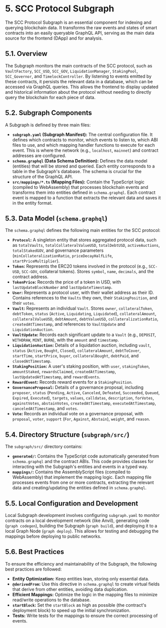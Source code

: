 # 5. SCC Protocol Subgraph

The SCC Protocol Subgraph is an essential component for indexing and querying blockchain data. It transforms the raw events and states of smart contracts into an easily queryable GraphQL API, serving as the main data source for the frontend (DApp) and for analysis.

## 5.1. Overview

The Subgraph monitors the main contracts of the SCC protocol, such as `VaultFactory`, `SCC_USD`, `SCC_GOV`, `LiquidationManager`, `StakingPool`, `SCC_Governor`, and `TimelockController`. By listening to events emitted by these contracts, it persists the relevant data in a database, which can be accessed via GraphQL queries. This allows the frontend to display updated and historical information about the protocol without needing to directly query the blockchain for each piece of data.

## 5.2. Subgraph Components

A Subgraph is defined by three main files:

*   **`subgraph.yaml` (Subgraph Manifest):** The central configuration file. It defines which contracts to monitor, which events to listen to, which ABI files to use, and which mapping handler functions to execute for each event. This is where the network (e.g., `localhost`, `mainnet`) and contract addresses are configured.
*   **`schema.graphql` (Data Schema Definition):** Defines the data model (entities) that will be stored and queried. Each entity corresponds to a table in the Subgraph's database. The schema is crucial for the structure of the GraphQL API.
*   **`src/mappings/*.ts` (Mapping Files):** Contain the TypeScript logic (compiled to WebAssembly) that processes blockchain events and transforms them into entities defined in `schema.graphql`. Each contract event is mapped to a function that extracts the relevant data and saves it in the entity format.

## 5.3. Data Model (`schema.graphql`)

The `schema.graphql` defines the following main entities for the SCC protocol:

*   **`Protocol`:** A singleton entity that stores aggregated protocol data, such as `totalVaults`, `totalCollateralValueUSD`, `totalDebtUSD`, `activeAuctions`, `totalStakedGOV`, and governance parameters (`minCollateralizationRatio`, `priceDecayHalfLife`, `startPriceMultiplier`).
*   **`Token`:** Represents the ERC20 tokens involved in the protocol (e.g., `SCC-USD`, `SCC-GOV`, collateral tokens). Stores `symbol`, `name`, `decimals`, and the contract address.
*   **`TokenPrice`:** Records the price of a token in USD, with `lastUpdateBlockNumber` and `lastUpdateTimestamp`.
*   **`User`:** Represents a protocol user, with their wallet address as their ID. Contains references to the `Vaults` they own, their `StakingPosition`, and their `votes`.
*   **`Vault`:** Represents an individual `Vault`. Stores `owner`, `collateralToken`, `debtToken`, `status` (`Active`, `Liquidating`, `Liquidated`), `collateralAmount`, `collateralValueUSD`, `debtAmount`, `debtValueUSD`, `collateralizationRatio`, `createdAtTimestamp`, and references to `VaultUpdate` and `LiquidationAuction`.
*   **`VaultUpdate`:** Records each significant update to a `Vault` (e.g., `DEPOSIT`, `WITHDRAW`, `MINT`, `BURN`), with the `amount` and `timestamp`.
*   **`LiquidationAuction`:** Details of a liquidation auction, including `vault`, `status` (`Active`, `Bought`, `Closed`), `collateralAmount`, `debtToCover`, `startTime`, `startPrice`, `buyer`, `collateralBought`, `debtPaid`, and `closedAtTimestamp`.
*   **`StakingPosition`:** A user's staking position, with `user`, `stakingToken`, `amountStaked`, `rewardsClaimed`, `createdAtTimestamp`, `lastUpdatedAtTimestamp`, and `rewardEvents`.
*   **`RewardEvent`:** Records reward events for a `StakingPosition`.
*   **`GovernanceProposal`:** Details of a governance proposal, including `proposer`, `status` (`Pending`, `Active`, `Canceled`, `Defeated`, `Succeeded`, `Queued`, `Expired`, `Executed`), `targets`, `values`, `calldatas`, `description`, `forVotes`, `againstVotes`, `abstainVotes`, `createdAtTimestamp`, `executedAtTimestamp`, `canceledAtTimestamp`, and `votes`.
*   **`Vote`:** Records an individual vote on a governance proposal, with `proposal`, `voter`, `support` (`For`, `Against`, `Abstain`), `weight`, and `reason`.

## 5.4. Directory Structure (`subgraph/src/`)

The `subgraph/src/` directory contains:

*   **`generated/`:** Contains the TypeScript code automatically generated from `schema.graphql` and the contract ABIs. This code provides classes for interacting with the Subgraph's entities and events in a typed way.
*   **`mappings/`:** Contains the AssemblyScript files (compiled to WebAssembly) that implement the mapping logic. Each mapping file processes events from one or more contracts, extracting the relevant data and creating/updating the entities defined in `schema.graphql`.

## 5.5. Local Configuration and Development

Local Subgraph development involves configuring `subgraph.yaml` to monitor contracts on a local development network (like Anvil), generating code (`graph codegen`), building the Subgraph (`graph build`), and deploying it to a local Graph Node (`graph deploy`). This allows for testing and debugging the mappings before deploying to public networks.

## 5.6. Best Practices

To ensure the efficiency and maintainability of the Subgraph, the following best practices are followed:

*   **Entity Optimization:** Keep entities lean, storing only essential data.
*   **`@derivedFrom`:** Use this directive in `schema.graphql` to create virtual fields that derive from other entities, avoiding data duplication.
*   **Efficient Mappings:** Optimize the logic in the mapping files to minimize read/write operations to the database.
*   **`startBlock`:** Set the `startBlock` as high as possible (the contract's deployment block) to speed up the initial synchronization.
*   **Tests:** Write tests for the mappings to ensure the correct processing of events.